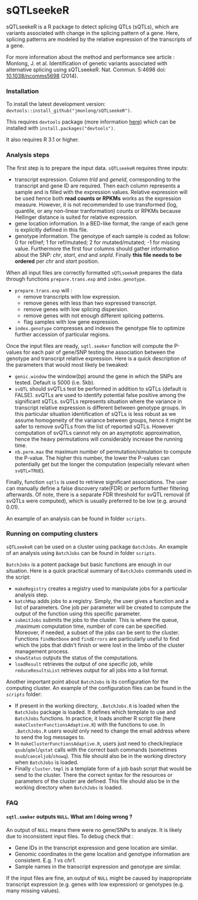 sQTLseekeR
==========

sQTLseekeR is a R package to detect splicing QTLs (sQTLs), which are variants associated with change in the splicing pattern of a gene. Here, splicing patterns are modeled by the relative expression of the transcripts of a gene.

For more information about the method and performance see article :
Monlong, J. et al. Identification of genetic variants associated with alternative splicing using sQTLseekeR. Nat. Commun.
5:4698 doi: [10.1038/ncomms5698](http://www.nature.com/ncomms/2014/140820/ncomms5698/full/ncomms5698.html) (2014).

### Installation

To install the latest development version: `devtools::install_github("jmonlong/sQTLseekeR")`.

This requires `devtools` package (more information [here](https://github.com/hadley/devtools))
which can be installed with `install.packages("devtools")`.

It also requires R 3.1 or higher.

### Analysis steps

The first step is to prepare the input data. `sQTLseekeR` requires three inputs:
* transcript expression. Column *trId* and *geneId*, corresponding to the transcript and gene ID are required. Then each column represents a sample and is filled with the expression values. Relative expression will be used hence both **read counts or RPKMs** works as the expression measure. However, it is not recommended to use transformed (log, quantile, or any non-linear tranformation) counts or RPKMs because Hellinger distance is suited for relative expression.
* gene location information. In a BED-like format, the range of each gene is explicitly defined in this file.
* genotype information. The genotype of each sample is coded as follow: 0 for ref/ref; 1 for ref/mutated; 2 for mutated/mutated; -1 for missing value. Furthermore the first four columns should gather information about the SNP: *chr*, *start*, *end* and *snpId*. Finally **this file needs to be ordered** per *chr* and *start* position.

When all input files are correctly formatted `sQTLseekeR` prepares the data through functions `prepare.trans.exp` and `index.genotype`.
* `prepare.trans.exp` will :
  * remove transcripts with low expression.
  * remove genes with less than two expressed transcript.
  * remove genes with low splicing dispersion.
  * remove genes with not enough different splicing patterns.
  * flag samples with low gene expression.
* `index.genotype` compresses and indexes the genotype file to optimize further accession of particular regions.

Once the input files are ready, `sqtl.seeker` function will compute the P-values for each pair of gene/SNP testing the association between the genotype and transcript relative expression. Here is a quick description of the parameters that would most likely be tweaked:
* `genic.window` the window(bp) around the gene in which the SNPs are tested. Default is 5000 (i.e. 5kb).
* `svQTL` should svQTLs test be performed in addition to sQTLs (default is FALSE). svQTLs are used to identify potential false positive among the significant sQTLs. svQTLs represents situation where the variance in transcript relative expression is different between genotype groups. In this particular situation identification of sQTLs is less robust as we assume homogeneity of the variance between groups, hence it might be safer to remove svQTLs from the list of reported sQTLs. However computation of svQTLs cannot rely on an asymptotic approximation, hence the heavy permutations will considerably increase the running time.
* `nb.perm.max` the maximum number of permutation/simulation to compute the P-value. The higher this number, the lower the P-values can potentially get but the longer the computation (especially relevant when `svQTL=TRUE`).

Finally, function `sqtls` is used to retrieve significant associations. The user can manually define a false discovery rate(FDR) or perform further filtering afterwards. Of note, there is a separate FDR threshold for svQTL removal (if svQTLs were computed), which is usually preferred to be low (e.g. around 0.01).

An example of an analysis can be found in folder `scripts`.

### Running on computing clusters

`sQTLseekeR` can be used on a cluster using package `BatchJobs`. An example of an analysis using `BatchJobs` can
be found in folder `scripts`.

`BatchJobs` is a potent package but basic functions are enough in our situation. Here is a quick practical summary of `BatchJobs` commands used in the script:
* `makeRegistry` creates a registry used to manipulate jobs for a particular analysis step.
* `batchMap` adds jobs to a registry. Simply, the user gives a function and a list of parameters. One job per parameter will be created to compute the output of the function using this specific parameter.
* `submitJobs` submits the jobs to the cluster. This is where the queue, ,maximum computation time, number of core can be specified. Moreover, if needed, a subset of the jobs can be sent to the cluster. Functions `findNotDone` and `findErrors` are particularly useful to find which the jobs that didn't finish or were lost in the limbo of the cluster management process.
* `showStatus` outputs the status of the computations.
* `loadResult` retrieves the output of one specific job, while `reduceResultsList` retrieves output for all jobs into a list format.

Another important point about `BatchJobs` is its configuration for the computing cluster. An example of the configuration files can be found in the `scripts` folder:
* If present in the working directory, `.BatchJobs.R` is loaded when the `BatchJobs` package is loaded. It defines which template to use and `BatchJobs` functions. In practice, it loads another R script file (here `makeClusterFunctionsAdaptive.R`) with the functions to use. In `.BatchJobs.R` users would only need to change the email address where to send the log messages to.
* In `makeClusterFunctionsAdaptive.R`, users just need to check/replace `qsub`/`qdel`/`qstat` calls with the correct bash commands (sometimes `msub`/`canceljob`/`showq`). This file should also be in the working directory when `BatchJobs` is loaded.
* Finally `cluster.tmpl` is a template form of a job bash script that would be send to the cluster. There the correct syntax for the resources or parameters of the cluster are defined. This file should also be in the working directory when `BatchJobs` is loaded.


### FAQ

#### `sqtl.seeker` outputs `NULL`. What am I doing wrong ?

An output of `NULL` means there were no gene/SNPs to analyze. It is likely due to inconsistent input files. To debug check that :

+ Gene IDs in the transcript expression and gene location are similar.
+ Genomic coordinates in the gene location and genotype information are consistent. E.g. *1* vs *chr1*.
+ Sample names in the transcript expression and genotype are similar.

If the input files are fine, an output of `NULL` might be caused by inappropriate transcript expression (e.g. genes with low expression) or genotypes (e.g. many missing values).
